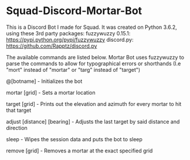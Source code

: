 # Squad-Discord-Mortar-Bot
This is a Discord Bot I made for Squad. It was created on Python 3.6.2, using these 3rd party packages:
fuzzywuzzy 0.15.1: https://pypi.python.org/pypi/fuzzywuzzy
discord.py: https://github.com/Rapptz/discord.py

The available commands are listed below. Mortar Bot uses fuzzywuzzy to parse the commands to allow for typographical errors or shorthands (I.e "mort" instead of "mortar" or "targ" instead of "target")

@[botname] - Initializes the bot

mortar [grid] - Sets a mortar location

target [grid] - Prints out the elevation and azimuth for every mortar to hit that target

adjust [distance] [bearing] - Adjusts the last target by said distance and direction

sleep - Wipes the session data and puts the bot to sleep

remove [grid] - Removes a mortar at the exact specified grid

